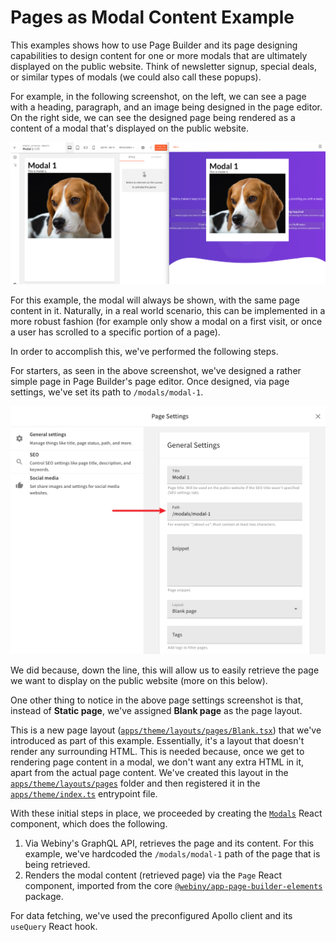 # Pages as Modal Content Example

This examples shows how to use Page Builder and its page designing capabilities to design content for one or more modals that are ultimately displayed on the public website. Think of newsletter signup, special deals, or similar types of modals (we could also call these popups).

For example, in the following screenshot, on the left, we can see a page with a heading, paragraph, and an image being designed in the page editor. On the right side, we can see the designed page being rendered as a content of a modal that's displayed on the public website.

![Pages as Modal Content Example](./screenshot.png)

For this example, the modal will always be shown, with the same page content in it. Naturally, in a real world scenario, this can be implemented in a more robust fashion (for example only show a modal on a first visit, or once a user has scrolled to a specific portion of a page).

In order to accomplish this, we've performed the following steps.

For starters, as seen in the above screenshot, we've designed a rather simple page in Page Builder's page editor. Once designed, via page settings, we've set its path to `/modals/modal-1`.

![Page Settings - Path Set To "/modals/modal-1"](./settings-path.png)

We did because, down the line, this will allow us to easily retrieve the page we want to display on the public website (more on this below).

One other thing to notice in the above page settings screenshot is that, instead of **Static page**, we've assigned **Blank page** as the page layout. 

This is a new page layout ([`apps/theme/layouts/pages/Blank.tsx`](./apps/theme/layouts/pages/Blank.tsx)) that we've introduced as part of this example. Essentially, it's a layout that doesn't render any surrounding HTML. This is needed because, once we get to rendering page content in a modal, we don't want any extra HTML in it, apart from the actual page content. We've created this layout in the [`apps/theme/layouts/pages`](./apps/theme/layouts/pages) folder and then registered it in the [`apps/theme/index.ts`](./apps/theme/index.ts) entrypoint file.  

With these initial steps in place, we proceeded by creating the [`Modals`](./apps/theme/layouts/pages/components/Modals.tsx#L42-L73) React component, which does the following.

1. Via Webiny's GraphQL API, retrieves the page and its content. For this example, we've hardcoded the `/modals/modal-1` path of the page that is being retrieved.
2. Renders the modal content (retrieved page) via the `Page` React component, imported from the core [`@webiny/app-page-builder-elements`](https://github.com/webiny/webiny-js/tree/dev/packages/app-page-builder-elements) package.

For data fetching, we've used the preconfigured Apollo client and its `useQuery` React hook.